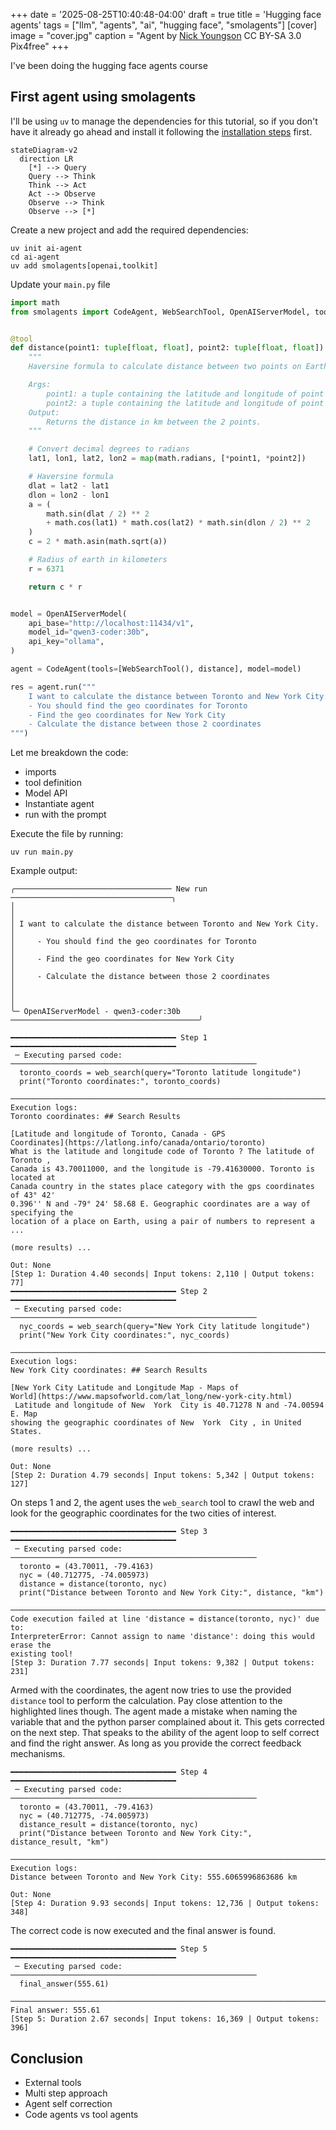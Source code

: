 +++
date = '2025-08-25T10:40:48-04:00'
draft = true
title = 'Hugging face agents'
tags = ["llm", "agents", "ai", "hugging face", "smolagents"]
[cover]
image = "cover.jpg"
caption = "Agent by [Nick Youngson](http://www.nyphotographic.com/) CC BY-SA 3.0 Pix4free"
+++

I've been doing the hugging face agents course

## First agent using smolagents

I'll be using `uv` to manage the dependencies for this tutorial, so if you don't
have it already go ahead and install it following the
[installation steps](https://docs.astral.sh/uv/getting-started/installation/)
first.

```mermaid
stateDiagram-v2 
  direction LR
    [*] --> Query
    Query --> Think
    Think --> Act
    Act --> Observe
    Observe --> Think
    Observe --> [*]
```

Create a new project and add the required dependencies:

```shell
uv init ai-agent
cd ai-agent
uv add smolagents[openai,toolkit]
```

Update your `main.py` file

```python
import math
from smolagents import CodeAgent, WebSearchTool, OpenAIServerModel, tool


@tool
def distance(point1: tuple[float, float], point2: tuple[float, float]) -> float:
    """
    Haversine formula to calculate distance between two points on Earth

    Args:
        point1: a tuple containing the latitude and longitude of point 1 in decimal format
        point2: a tuple containing the latitude and longitude of point 2 in decimal format
    Output:
        Returns the distance in km between the 2 points.
    """

    # Convert decimal degrees to radians
    lat1, lon1, lat2, lon2 = map(math.radians, [*point1, *point2])

    # Haversine formula
    dlat = lat2 - lat1
    dlon = lon2 - lon1
    a = (
        math.sin(dlat / 2) ** 2
        + math.cos(lat1) * math.cos(lat2) * math.sin(dlon / 2) ** 2
    )
    c = 2 * math.asin(math.sqrt(a))

    # Radius of earth in kilometers
    r = 6371

    return c * r


model = OpenAIServerModel(
    api_base="http://localhost:11434/v1",
    model_id="qwen3-coder:30b",
    api_key="ollama",
)

agent = CodeAgent(tools=[WebSearchTool(), distance], model=model)

res = agent.run("""
    I want to calculate the distance between Toronto and New York City.
    - You should find the geo coordinates for Toronto
    - Find the geo coordinates for New York City
    - Calculate the distance between those 2 coordinates
""")
```

Let me breakdown the code:

- imports
- tool definition
- Model API
- Instantiate agent
- run with the prompt

Execute the file by running:

```shell
uv run main.py
```

Example output:

```text
╭─────────────────────────────────── New run ────────────────────────────────────╮
│                                                                                │
│ I want to calculate the distance between Toronto and New York City.            │
│     - You should find the geo coordinates for Toronto                          │
│     - Find the geo coordinates for New York City                               │
│     - Calculate the distance between those 2 coordinates                       │
│                                                                                │
╰─ OpenAIServerModel - qwen3-coder:30b ──────────────────────────────────────────╯
```

```text
━━━━━━━━━━━━━━━━━━━━━━━━━━━━━━━━━━━━━ Step 1 ━━━━━━━━━━━━━━━━━━━━━━━━━━━━━━━━━━━━━
 ─ Executing parsed code: ───────────────────────────────────────────────────────
  toronto_coords = web_search(query="Toronto latitude longitude")
  print("Toronto coordinates:", toronto_coords)
 ────────────────────────────────────────────────────────────────────────────────
Execution logs:
Toronto coordinates: ## Search Results

[Latitude and longitude of Toronto, Canada - GPS
Coordinates](https://latlong.info/canada/ontario/toronto)
What is the latitude and longitude code of Toronto ? The latitude of Toronto ,
Canada is 43.70011000, and the longitude is -79.41630000. Toronto is located at
Canada country in the states place category with the gps coordinates of 43° 42'
0.396'' N and -79° 24' 58.68 E. Geographic coordinates are a way of specifying the
location of a place on Earth, using a pair of numbers to represent a ...

(more results) ...

Out: None
[Step 1: Duration 4.40 seconds| Input tokens: 2,110 | Output tokens: 77]
━━━━━━━━━━━━━━━━━━━━━━━━━━━━━━━━━━━━━ Step 2 ━━━━━━━━━━━━━━━━━━━━━━━━━━━━━━━━━━━━━
 ─ Executing parsed code: ───────────────────────────────────────────────────────
  nyc_coords = web_search(query="New York City latitude longitude")
  print("New York City coordinates:", nyc_coords)
 ────────────────────────────────────────────────────────────────────────────────
Execution logs:
New York City coordinates: ## Search Results

[New York City Latitude and Longitude Map - Maps of
World](https://www.mapsofworld.com/lat_long/new-york-city.html)
 Latitude and longitude of New  York  City is 40.71278 N and -74.00594 E. Map
showing the geographic coordinates of New  York  City , in United States.

(more results) ...

Out: None
[Step 2: Duration 4.79 seconds| Input tokens: 5,342 | Output tokens: 127]
```

On steps 1 and 2, the agent uses the `web_search` tool to crawl the web and look
for the geographic coordinates for the two cities of interest.

```text {hl_lines=[5,8,9,10]}
━━━━━━━━━━━━━━━━━━━━━━━━━━━━━━━━━━━━━ Step 3 ━━━━━━━━━━━━━━━━━━━━━━━━━━━━━━━━━━━━━
 ─ Executing parsed code: ───────────────────────────────────────────────────────
  toronto = (43.70011, -79.4163)
  nyc = (40.712775, -74.005973)
  distance = distance(toronto, nyc)
  print("Distance between Toronto and New York City:", distance, "km")
 ────────────────────────────────────────────────────────────────────────────────
Code execution failed at line 'distance = distance(toronto, nyc)' due to:
InterpreterError: Cannot assign to name 'distance': doing this would erase the
existing tool!
[Step 3: Duration 7.77 seconds| Input tokens: 9,382 | Output tokens: 231]
```

Armed with the coordinates, the agent now tries to use the provided `distance`
tool to perform the calculation. Pay close attention to the highlighted lines
though. The agent made a mistake when naming the variable that and the python
parser complained about it. This gets corrected on the next step. That speaks to
the ability of the agent loop to self correct and find the right answer. As long
as you provide the correct feedback mechanisms.

```text
━━━━━━━━━━━━━━━━━━━━━━━━━━━━━━━━━━━━━ Step 4 ━━━━━━━━━━━━━━━━━━━━━━━━━━━━━━━━━━━━━
 ─ Executing parsed code: ───────────────────────────────────────────────────────
  toronto = (43.70011, -79.4163)
  nyc = (40.712775, -74.005973)
  distance_result = distance(toronto, nyc)
  print("Distance between Toronto and New York City:", distance_result, "km")
 ────────────────────────────────────────────────────────────────────────────────
Execution logs:
Distance between Toronto and New York City: 555.6065996863686 km

Out: None
[Step 4: Duration 9.93 seconds| Input tokens: 12,736 | Output tokens: 348]
```

The correct code is now executed and the final answer is found.

```text
━━━━━━━━━━━━━━━━━━━━━━━━━━━━━━━━━━━━━ Step 5 ━━━━━━━━━━━━━━━━━━━━━━━━━━━━━━━━━━━━━
 ─ Executing parsed code: ───────────────────────────────────────────────────────
  final_answer(555.61)
 ────────────────────────────────────────────────────────────────────────────────
Final answer: 555.61
[Step 5: Duration 2.67 seconds| Input tokens: 16,369 | Output tokens: 396]
```

## Conclusion

- External tools
- Multi step approach
- Agent self correction
- Code agents vs tool agents
